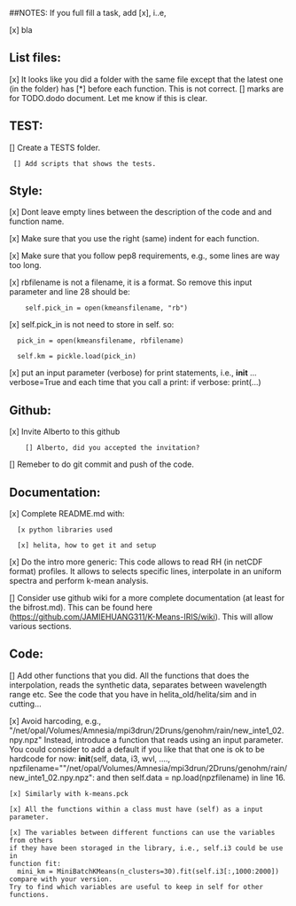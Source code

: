 ##NOTES: 
  If you full fill a task, add [x], i..e,

   [x] bla

## List files:

   [x] It looks like you did a folder with the same file except that
   the latest one (in the folder) has [*] before each function. This
   is not correct. [] marks are for TODO.dodo document. Let me know
   if this is clear.

## TEST:

   [] Create a TESTS folder.

     [] Add scripts that shows the tests.

## Style:

   [x] Dont leave empty lines between the  description of the code and 
   and function name. 

   [x] Make sure that you use the right (same) indent for each function. 

   [x] Make sure that you follow pep8 requirements, e.g., some lines are way 
     too long. 

   [x] rbfilename is not a filename, it is a format. So remove 
   this input parameter and line 28 should be: 

        self.pick_in = open(kmeansfilename, "rb") 

   [x] self.pick_in is not need to store in self. so: 
      
      pick_in = open(kmeansfilename, rbfilename) 

      self.km = pickle.load(pick_in) 

   [x] put an input parameter (verbose) for print statements, i.e., 
      	  __init__ ...  verbose=True
     and each time that you call a print: 
     	 if verbose: 
	    print(...)

## Github:

   [x] Invite Alberto to this github

    	[] Alberto, did you accepted the invitation?

   [] Remeber to do git commit and push of the code. 

## Documentation:

   [x] Complete README.md with: 

      [x python libraries used

      [x] helita, how to get it and setup

   [x] Do the intro more generic: 
      	 This code allows to read RH (in netCDF format) profiles. 
	 It allows to selects specific lines, interpolate in an uniform 
	 spectra and perform k-mean analysis. 

   [] Consider use github wiki for a more complete documentation
     (at least for the bifrost.md). This can be found here
     (https://github.com/JAMIEHUANG311/K-Means-IRIS/wiki). This will allow
     various sections.

## Code:

   [] Add other functions that you did. All the functions that does the interpolation,
   reads the synthetic data, separates between wavelength range etc. See the code 
   that you have in helita_old/helita/sim and in cutting... 

   [x] Avoid harcoding, e.g., "/net/opal/Volumes/Amnesia/mpi3drun/2Druns/genohm/rain/new_inte1_02.npy.npz"
      Instead, introduce a function that reads using an input parameter. You could consider to
      add a default if you like that that one is ok to be hardcode for now:
      __init__(self, data, i3, wvl, ...., npzfilename=""/net/opal/Volumes/Amnesia/mpi3drun/2Druns/genohm/rain/new_inte1_02.npy.npz":
      and then self.data = np.load(npzfilename) in line 16.

    [x] Similarly with k-means.pck

    [x] All the functions within a class must have (self) as a input parameter.

    [x] The variables between different functions can use the variables from others
    if they have been storaged in the library, i.e., self.i3 could be use in
    function fit:
      mini_km = MiniBatchKMeans(n_clusters=30).fit(self.i3[:,1000:2000])
    compare with your version.
    Try to find which variables are useful to keep in self for other functions.
   
